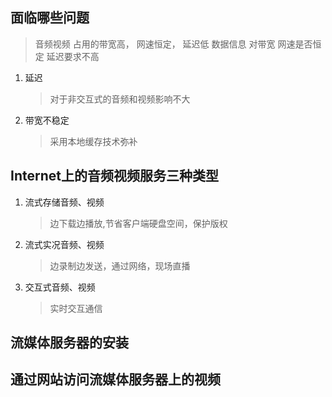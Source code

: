 ## 面临哪些问题
>音频视频 占用的带宽高， 网速恒定， 延迟低
> 数据信息 对带宽 网速是否恒定 延迟要求不高
1. 延迟 
   > 对于非交互式的音频和视频影响不大
2. 带宽不稳定
   > 采用本地缓存技术弥补

## Internet上的音频视频服务三种类型
1. 流式存储音频、视频
    > 边下载边播放,节省客户端硬盘空间，保护版权
1. 流式实况音频、视频
    > 边录制边发送，通过网络，现场直播
1. 交互式音频、视频
    > 实时交互通信

## 流媒体服务器的安装

## 通过网站访问流媒体服务器上的视频